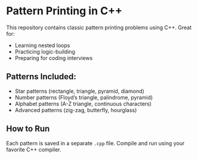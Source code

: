 # Pattern Printing in C++

This repository contains  classic pattern printing problems using C++. Great for:
- Learning nested loops
- Practicing logic-building
- Preparing for coding interviews

## Patterns Included:
- Star patterns (rectangle, triangle, pyramid, diamond)
- Number patterns (Floyd’s triangle, palindrome, pyramid)
- Alphabet patterns (A-Z triangle, continuous characters)
- Advanced patterns (zig-zag, butterfly, hourglass)

## How to Run
Each pattern is saved in a separate `.cpp` file. Compile and run using your favorite C++ compiler.

